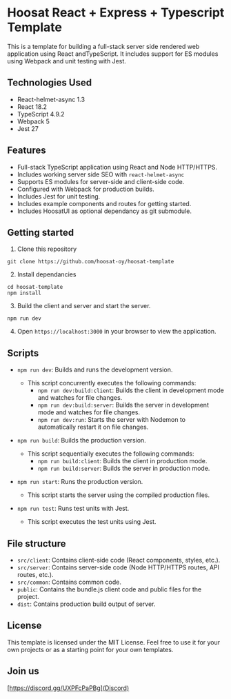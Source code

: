 # Hoosat React + Express + Typescript Template

This is a template for building a full-stack server side rendered web application using React andTypeScript. It includes support for ES modules using Webpack and unit testing with Jest.

## Technologies Used

- React-helmet-async 1.3
- React 18.2
- TypeScript 4.9.2
- Webpack 5
- Jest 27

## Features

- Full-stack TypeScript application using React and Node HTTP/HTTPS.
- Includes working server side SEO with `react-helmet-async`
- Supports ES modules for server-side and client-side code.
- Configured with Webpack for production builds.
- Includes Jest for unit testing.
- Includes example components and routes for getting started.
- Includes HoosatUI as optional dependancy as git submodule.


## Getting started

1. Clone this repository
```
git clone https://github.com/hoosat-oy/hoosat-template
```

2. Install dependancies
```
cd hoosat-template
npm install
```

3. Build the client and server and start the server.
```
npm run dev
```

4. Open `https://localhost:3000` in your browser to view the application.

## Scripts

- `npm run dev`: Builds and runs the development version.
  - This script concurrently executes the following commands:
    - `npm run dev:build:client`: Builds the client in development mode and watches for file changes.
    - `npm run dev:build:server`: Builds the server in development mode and watches for file changes.
    - `npm run dev:run`: Starts the server with Nodemon to automatically restart it on file changes.

- `npm run build`: Builds the production version.
  - This script sequentially executes the following commands:
    - `npm run build:client`: Builds the client in production mode.
    - `npm run build:server`: Builds the server in production mode.

- `npm run start`: Runs the production version.
  - This script starts the server using the compiled production files.

- `npm run test`: Runs test units with Jest.
  - This script executes the test units using Jest.

## File structure

- `src/client`: Contains client-side code (React components, styles, etc.).
- `src/server`: Contains server-side code (Node HTTP/HTTPS routes, API routes, etc.).
- `src/common`: Contains common code.
- `public`: Contains the bundle.js client code and public files for the project.
- `dist`: Contains production build output of server.

## License
This template is licensed under the MIT License. Feel free to use it for your own projects or as a starting point for your own templates.

## Join us
[https://discord.gg/UXPFcPaPBg](Discord)